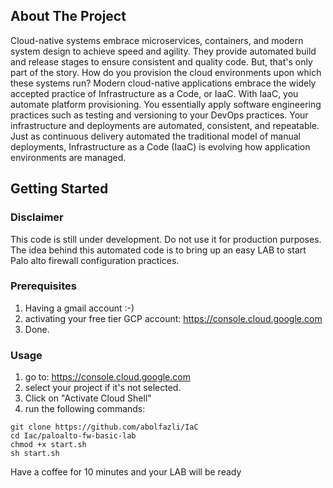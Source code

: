 ## About The Project

Cloud-native systems embrace microservices, containers, and modern system design to achieve speed and agility. They provide automated build and release stages to ensure consistent and quality code. But, that's only part of the story. How do you provision the cloud environments upon which these systems run?
Modern cloud-native applications embrace the widely accepted practice of Infrastructure as a Code, or IaaC. With IaaC, you automate platform provisioning. You essentially apply software engineering practices such as testing and versioning to your DevOps practices. Your infrastructure and deployments are automated, consistent, and repeatable. Just as continuous delivery automated the traditional model of manual deployments, Infrastructure as a Code (IaaC) is evolving how application environments are managed.

<!-- GETTING STARTED -->
## Getting Started


### Disclaimer
This code is still under development. Do not use it for production purposes. The idea behind this automated code is to bring up an easy LAB to start Palo alto firewall configuration practices.

### Prerequisites

1. Having a gmail account :-)
2. activating your free tier GCP account: https://console.cloud.google.com
3. Done.

<!-- USAGE EXAMPLES -->
### Usage

1. go to: https://console.cloud.google.com
2. select your project if it's not selected.
3. Click on "Activate Cloud Shell"
4. run the following commands:

```
git clone https://github.com/abolfazli/IaC
cd Iac/paloalto-fw-basic-lab
chmod +x start.sh
sh start.sh
```

Have a coffee for 10 minutes and your LAB will be ready
